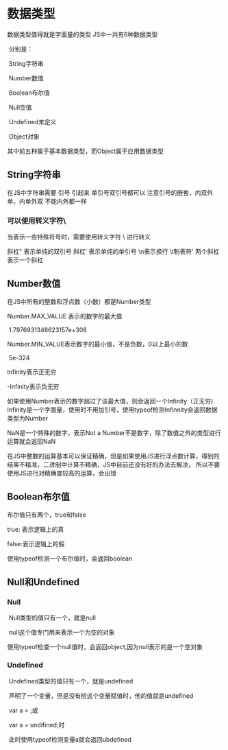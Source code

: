 # 数据类型  

数据类型值得就是字面量的类型  JS中一共有6种数据类型

​	分别是：

​	String字符串

​	Number数值

​	Boolean布尔值

​	Null空值

​	Undefined未定义

​	Object对象

其中前五种属于基本数据类型，而Object属于应用数据类型

## String字符串

在JS中字符串需要 引号 引起来  单引号双引号都可以
注意引号的嵌套，内双外单，内单外双 不能内外都一样

### 可以使用转义字符\ 

当表示一些特殊符号时，需要使用转义字符 \ 进行转义

斜杠" 表示单纯的双引号
斜杠' 表示单纯的单引号
\n表示换行
\t制表符'
两个斜杠表示一个斜杠



## Number数值

在JS中所有的整数和浮点数（小数）都是Number类型

Number.MAX_VALUE 表示的数字的最大值

​			1.7976931348623157e+308

Number.MIN_VALUE表示数字的最小值，不是负数，0以上最小的数

​			5e-324

Infinity表示正无穷

-Infinity表示负无穷

如果使用Number表示的数字超过了该最大值，则会返回一个Infinity（正无穷) Infinity是一个字面量，使用时不用加引号，使用typeof检测Infinnity会返回数据类型为Number

NaN是一个特殊的数字，表示Not a Number不是数字，除了数值之外的类型进行运算就会返回NaN

在JS中整数的运算基本可以保证精确，但是如果使用JS进行浮点数计算，得到的结果不精准，二进制中计算不精确，JS中目前还没有好的办法去解决， 所以不要使用JS进行对精确度较高的运算，会出错

## Boolean布尔值

布尔值只有两个，true和false

true:  表示逻辑上的真

false:表示逻辑上的假

使用typeof检测一个布尔值时，会返回boolean

## Null和Undefined

### Null

​		Null类型的值只有一个，就是null

​		null这个值专门用来表示一个为空的对象

​		使用typeof检查一个null值时，会返回object,因为null表示的是一个空对象

### Undefined

​		Undefined类型的值只有一个，就是undefined

​		声明了一个变量，但是没有给这个变量赋值时，他的值就是undefined

​		var a = ;或

​		var a = undifined;时

​		此时使用typeof检测变量a就会返回ubdefined

​		



